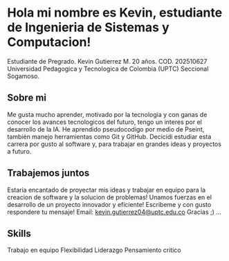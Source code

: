 # Hola mi nombre es Kevin, estudiante de Ingenieria de Sistemas y Computacion!
Estudiante de Pregrado.
Kevin Gutierrez M.
20 años.
COD. 202510627
Universidad Pedagogica y Tecnologica de Colombia (UPTC)
Seccional Sogamoso.
## Sobre mi
Me gusta mucho aprender, motivado por la tecnologia y con ganas de conocer los avances tecnologicos del futuro, tengo un interes por el desarrollo de la IA.
He aprendido pseudocodigo por medio de Pseint, también manejo herramientas como Git y GitHub.
Decicidi estudiar esta carrera por gusto al software y, para trabajar en grandes ideas y proyectos a futuro.
## Trabajemos juntos
Estaria encantado de proyectar mis ideas y trabajar en equipo para la creacion de software y la solucion de problemas!
Unamos fuerzas en el desarrollo de un proyecto innovador y eficiente!
Escribeme y con gusto respondere tu mensaje!
Email: kevin.gutierrez04@uptc.edu.co
Gracias ;)
...
## Skills
Trabajo en equipo
Flexibilidad
Liderazgo
Pensamiento critico

